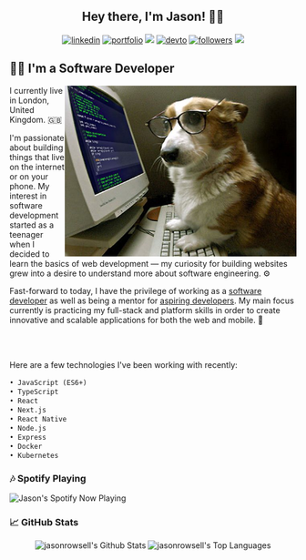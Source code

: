 <div align="center">
 <h2>Hey there, I'm Jason! 🙋‍♂️</h2>
</div>

<div align="center">
 <a href="https://www.linkedin.com/in/jason-rowsell">
    <img alt="linkedin" title="My LinkedIn Page" src="https://img.shields.io/badge/LinkedIn-0077B5?style=for-the-badge&logo=linkedin&logoColor=white"></a>
     <a href="#">
    <img alt="portfolio" title="My Portfolio" src="https://img.shields.io/badge/Website-3b5998?style=for-the-badge&logo=google-chrome&logoColor=white"></a>
 <a href="mailto:jasonrowsell@hotmail.co.uk">
  <img src="https://img.shields.io/badge/Email-%23D14836?style=for-the-badge&logo=gmail&logoColor=white"/></a>
  <a href="#">
    <img alt="devto" title="My Dev Page" src="https://img.shields.io/badge/dev.to-0A0A0A?style=for-the-badge&logo=dev.to&logoColor=white"></a>
   <a href="https://github.com/jasonrowsell">
    <img alt="followers" title="Follow me on Github" src="https://img.shields.io/github/followers/jasonrowsell?color=236ad3&labelColor=1155ba&style=for-the-badge&logo=github&label=Follow"/></a>
     <a href="https://www.codewars.com/users/jasonrowsell">
    <img src="https://img.shields.io/badge/CodeWars-%23AD2C27?style=for-the-badge&logo=codewars&logoColor=white"/></a>
 </div>
 
## 👨‍💻 I'm a Software Developer

<img src="https://github.com/jasonrowsell/jasonrowsell/blob/main/somedogcodingidk.jpg" alt="test test" align="right" height="300"/>

<p>I currently live in London, United Kingdom. 🇬🇧</p>

<p>I'm passionate about building things that live on the internet or on your phone. My interest in software development started as a teenager when I decided to learn the basics of web development — my curiosity for building websites grew into a desire to understand more about software engineering. ⚙️</p>

Fast-forward to today, I have the privilege of working as a [software developer](https://www.linkedin.com/in/jason-rowsell/) as well as being a mentor for [aspiring developers](https://makers.tech/). My main focus currently is practicing my full-stack and platform skills in order to create innovative and scalable applications for both the web and mobile. 🚀

</br>
</br>

Here are a few technologies I've been working with recently: 

    • JavaScript (ES6+)
    • TypeScript
    • React
    • Next.js
    • React Native
    • Node.js
    • Express
    • Docker
    • Kubernetes

### 🎶 Spotify Playing
 <img src="https://jasonrowsell-now-playing.vercel.app/api/spotify" alt="Jason's Spotify Now Playing" width="500"/>

### 📈 GitHub Stats

<p align="center">
    <img alt="jasonrowsell's Github Stats" src="https://github-readme-stats.vercel.app/api?username=jasonrowsell&show_icons=true&count_private=true&theme=react&hide_border=true&bg_color=0D1117" height="175"/></a>
  <img alt="jasonrowsell's Top Languages" src="https://github-readme-stats.vercel.app/api/top-langs/?username=jasonrowsell&langs_count=8&count_private=true&layout=compact&theme=react&hide_border=true&bg_color=0D1117&hide=html,css" height="175"/></a>
</p>

<!-- ## 🚀 My Top Projects

<p align="left">
  <a href="https://github.com/jasonrowsell/instagram-challenge"><img width="282" src="https://denvercoder1-github-readme-stats.vercel.app/api/pin/?username=jasonrowsell&repo=instagram-challenge&show_icons=false&count_private=true&theme=react&hide_border=true&bg_color=1F222A" alt="instagram-challenge"></a>
  <a href="https://github.com/jasonrowsell/discord-bot"><img width="282" src="https://denvercoder1-github-readme-stats.vercel.app/api/pin/?username=jasonrowsell&repo=discord-bot&show_icons=false&count_private=true&theme=react&hide_border=true&bg_color=1F222A" alt="discord-bot"></a>
  <a href="https://github.com/jasonrowsell/thermostat"><img width="282" src="https://denvercoder1-github-readme-stats.vercel.app/api/pin/?username=jasonrowsell&repo=thermostat&show_icons=false&count_private=true&theme=react&hide_border=true&bg_color=1F222A" alt="thermostat"></a>
  <a href="https://github.com/jasonrowsell/weather"><img width="282" src="https://denvercoder1-github-readme-stats.vercel.app/api/pin/?username=jasonrowsell&repo=weather&show_icons=false&count_private=true&theme=react&hide_border=true&bg_color=1F222A" alt="weather"></a>
  <a href="https://github.com/jasonrowsell/rps-challenge"><img width="282" src="https://denvercoder1-github-readme-stats.vercel.app/api/pin?username=jasonrowsell&repo=rps-challenge&show_icons=false&count_private=true&theme=react&hide_border=true&bg_color=1F222A" alt="rps-challenge"></a>
  <a href="https://github.com/jasonrowsell/bank-tech-test-ruby"><img width="282" src="https://denvercoder1-github-readme-stats.vercel.app/api/pin/?username=jasonrowsell&repo=bank-tech-test-ruby&show_icons=false&count_private=true&theme=react&hide_border=true&bg_color=1F222A" alt="bank-tech-test-ruby"></a>
</p> -->
